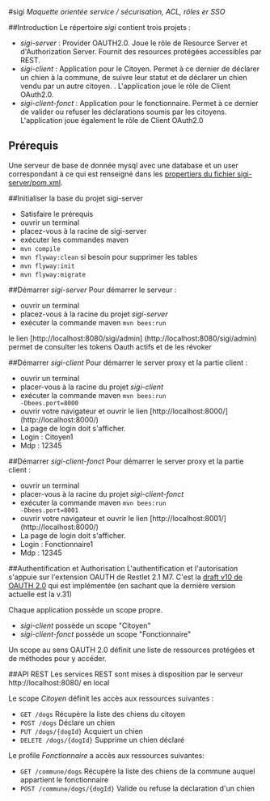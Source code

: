 #sigi
_Maquette orientée service / sécurisation, ACL, rôles er SSO_

##Introduction
Le répertoire _sigi_ contient trois projets :
* _sigi-server_ : Provider OAUTH2.0. Joue le rôle de Resource Server et d'Authorization Server. Fournit des resources protégées accessibles par REST.
* _sigi-client_ : Application pour le Citoyen. Permet à ce dernier de déclarer un chien à la commune, de suivre leur statut et de déclarer un chien vendu par un autre citoyen.
. L'application joue le rôle de Client OAuth2.0.
* _sigi-client-fonct_ : Application pour le fonctionnaire. Permet à ce dernier de valider ou refuser les déclarations soumis par les citoyens.
L'application joue également le rôle de Client OAuth2.0

## Prérequis
Une serveur de base de donnée mysql avec une database et un user correspondant à ce qui est renseigné dans les [propertiers
du fichier sigi-server/pom.xml](https://github.com/Sfeir/sigi/blob/master/sigi-server/pom.xml#L19).

##Initialiser la base du projet sigi-server
* Satisfaire le prérequis
* ouvrir un terminal
* placez-vous à la racine de sigi-server
* exécuter les commandes maven
 * <code>mvn compile</code>
 * <code>mvn flyway:clean</code> si besoin pour supprimer les tables
 * <code>mvn flyway:init</code>
 * <code>mvn flyway:migrate</code>

##Démarrer _sigi-server_
Pour démarrer le serveur :
* ouvrir un terminal
* placez-vous à la racine du projet _sigi-server_
* exécuter la commande maven <code>mvn bees:run</code>

le lien [http://localhost:8080/sigi/admin] (http://localhost:8080/sigi/admin) permet de consulter les tokens Oauth actifs et de les révoker

##Démarrer _sigi-client_
Pour démarrer le server proxy et la partie client :
* ouvrir un terminal
* placer-vous à la racine du projet _sigi-client_
* exécuter la commande maven <code>mvn bees:run -Dbees.port=8000</code>
* ouvrir votre navigateur et ouvrir le lien [http://localhost:8000/] (http://localhost:8000/)
* La page de login doit s'afficher.
* Login : Citoyen1
* Mdp : 12345

##Démarrer _sigi-client-fonct_
Pour démarrer le server proxy et la partie client :
* ouvrir un terminal
* placer-vous à la racine du projet _sigi-client-fonct_
* exécuter la commande maven <code>mvn bees:run -Dbees.port=8001</code>
* ouvrir votre navigateur et ouvrir le lien [http://localhost:8001/] (http://localhost:8000/)
* La page de login doit s'afficher.
* Login : Fonctionnaire1
* Mdp : 12345

##Authentification et Authorisation
L'authentification et l'autorisation s'appuie sur l'extension OAUTH de Restlet 2.1 M7.
C'est la [draft v10 de OAUTH 2.0](http://tools.ietf.org/html/draft-ietf-oauth-v2-10) qui est implémentée (en sachant que la dernière version actuelle est la v.31)

Chaque application possède un scope propre.
* _sigi-client_ possède un scope "Citoyen"
* _sigi-client-fonct_ possède un scope "Fonctionnaire"

Un scope au sens OAUTH 2.0 définit une liste de ressources protégées et de méthodes pour y accéder.
  
##API REST
Les services REST sont mises à disposition par le serveur http://localhost:8080/ en local

Le scope *Citoyen* définit les accès aux ressources suivantes :
* <code>GET    /dogs</code>            Récupère la liste des chiens du citoyen
* <code>POST   /dogs</code>            Déclare un chien
* <code>PUT    /dogs/{dogId}</code>    Acquiert un chien
* <code>DELETE /dogs/{dogId}</code>    Supprime un chien déclaré

Le profile *Fonctionnaire* a accès aux ressources suivantes:
* <code>GET    /commune/dogs</code>               Récupère la liste des chiens de la commune auquel appartient le fonctionnaire
* <code>POST   /commune/dogs/{dogId}</code>       Valide ou refuse la déclaration d'un chien
